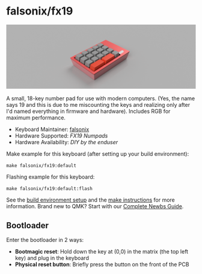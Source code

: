 # falsonix/fx19

![falsonix/fx19](https://github.com/falsonix/fx19/blob/main/fx19-enclosure-v45.png)

A small, 18-key number pad for use with modern computers. (Yes, the name says 19 and this is due to me miscounting the keys and realizing only after I'd named everything in firmware and hardware). Includes RGB for maximum performance.

* Keyboard Maintainer: [falsonix](https://github.com/falsonix)
* Hardware Supported: *FX19 Numpads*
* Hardware Availability: *DIY by the enduser*

Make example for this keyboard (after setting up your build environment):

    make falsonix/fx19:default

Flashing example for this keyboard:

    make falsonix/fx19:default:flash

See the [build environment setup](https://docs.qmk.fm/#/getting_started_build_tools) and the [make instructions](https://docs.qmk.fm/#/getting_started_make_guide) for more information. Brand new to QMK? Start with our [Complete Newbs Guide](https://docs.qmk.fm/#/newbs).

## Bootloader

Enter the bootloader in 2 ways:

* **Bootmagic reset**: Hold down the key at (0,0) in the matrix (the top left key) and plug in the keyboard
* **Physical reset button**: Briefly press the button on the front of the PCB
